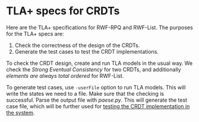 # TLA+ specs for CRDTs

Here are the TLA+ specifications for RWF-RPQ and RWF-List. The purposes for the TLA+ specs are:

1. Check the correctness of the design of the CRDTs.
2. Generate the test cases to test the CRDT implementations.

To check the CRDT design, create and run TLA models in the usual way. We check the *Strong Eventual Consistency* for two CRDTs, and additionally *elements are always total ordered* for RWF-List.

To generate test cases, use ```-userFile``` option to run TLA models. This will write the states we need to a file. Make sure that the checking is successful. Parse the output file with *paese.py*. This will generate the test case file, which will be further used for [testing the CRDT implementation in the system](../).

